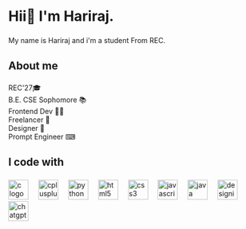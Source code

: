 <h1 align="left">Hii👋 I'm Hariraj.</h1>

###

<p align="left">My name is Hariraj and i'm a student From REC.</p>

###

<h2 align="left">About me</h2>

###

<p align="left">REC'27🎓<br>B.E. CSE Sophomore 📚<br>Frontend Dev 🧑‍💻<br>Freelancer 🛜<br>Designer 🎨<br>Prompt Engineer ⌨</p>


###

<h2 align="left">I code with</h2>

###

<div align="left">
  <img src="https://cdn.jsdelivr.net/gh/devicons/devicon/icons/c/c-original.svg" height="40" alt="c logo"  />
  <img width="12" />
  <img src="https://cdn.jsdelivr.net/gh/devicons/devicon/icons/cplusplus/cplusplus-original.svg" height="40" alt="cplusplus logo"  />
  <img width="12" />
  <img src="https://cdn.jsdelivr.net/gh/devicons/devicon/icons/python/python-original.svg" height="40" alt="python logo"  />
  <img width="12" />
  <img src="https://cdn.jsdelivr.net/gh/devicons/devicon/icons/html5/html5-original.svg" height="40" alt="html5 logo"  />
  <img width="12" />
  <img src="https://cdn.jsdelivr.net/gh/devicons/devicon/icons/css3/css3-original.svg" height="40" alt="css3 logo"  />
  <img width="12" />
  <img src="https://cdn.jsdelivr.net/gh/devicons/devicon/icons/javascript/javascript-original.svg" height="40" alt="javascript logo"  />
  <img width="12" />
  <img src="https://cdn.jsdelivr.net/gh/devicons/devicon/icons/java/java-original.svg" height="40" alt="java logo"  />
  <img width="12" />
  <img src="URL_TO_DESIGNING_ICON" height="40" alt="designing logo" />
  <img width="12" />
  <img src="https://cdn.jsdelivr.net/gh/devicons/devicon/icons/chatgpt/chatgpt-original.svg" height="40" alt="chatgpt logo" />

</div>

###
